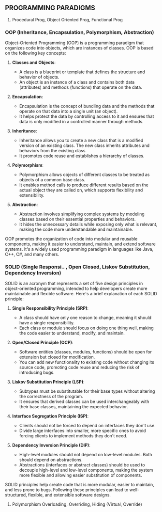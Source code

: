 ## PROGRAMMING PARADIGMS

1. Procedural Prog, Object Oriented Prog, Functional Prog

### OOP (Inheritance, Encapsulation, Polymorphism, Abstraction)
Object-Oriented Programming (OOP) is a programming paradigm that organizes code into objects, which are instances of classes. OOP is based on the following key concepts:

1. **Classes and Objects**: 
   - A class is a blueprint or template that defines the structure and behavior of objects.
   - An object is an instance of a class and contains both data (attributes) and methods (functions) that operate on the data.

2. **Encapsulation**:
   - Encapsulation is the concept of bundling data and the methods that operate on that data into a single unit (an object).
   - It helps protect the data by controlling access to it and ensures that data is only modified in a controlled manner through methods.

3. **Inheritance**:
   - Inheritance allows you to create a new class that is a modified version of an existing class. The new class inherits attributes and behaviors from the existing class.
   - It promotes code reuse and establishes a hierarchy of classes.

4. **Polymorphism**:
   - Polymorphism allows objects of different classes to be treated as objects of a common base class.
   - It enables method calls to produce different results based on the actual object they are called on, which supports flexibility and extensibility.

5. **Abstraction**:
   - Abstraction involves simplifying complex systems by modeling classes based on their essential properties and behaviors.
   - It hides the unnecessary details while exposing only what is relevant, making the code more understandable and maintainable.

OOP promotes the organization of code into modular and reusable components, making it easier to understand, maintain, and extend software systems. It's a widely used programming paradigm in languages like Java, C++, C#, and many others.

### SOLID (Single Responsi.. , Open Closed, Liskov Substitution, Dependency Inversion)
SOLID is an acronym that represents a set of five design principles in object-oriented programming, intended to help developers create more maintainable and flexible software. Here's a brief explanation of each SOLID principle:

1. **Single Responsibility Principle (SRP)**:
   - A class should have only one reason to change, meaning it should have a single responsibility.
   - Each class or module should focus on doing one thing well, making the code easier to understand, modify, and maintain.

2. **Open/Closed Principle (OCP)**:
   - Software entities (classes, modules, functions) should be open for extension but closed for modification.
   - You can add new functionality to existing code without changing its source code, promoting code reuse and reducing the risk of introducing bugs.

3. **Liskov Substitution Principle (LSP)**:
   - Subtypes must be substitutable for their base types without altering the correctness of the program.
   - It ensures that derived classes can be used interchangeably with their base classes, maintaining the expected behavior.

4. **Interface Segregation Principle (ISP)**:
   - Clients should not be forced to depend on interfaces they don't use.
   - Divide large interfaces into smaller, more specific ones to avoid forcing clients to implement methods they don't need.

5. **Dependency Inversion Principle (DIP)**:
   - High-level modules should not depend on low-level modules. Both should depend on abstractions.
   - Abstractions (interfaces or abstract classes) should be used to decouple high-level and low-level components, making the system more flexible and allowing easier substitution of components.

SOLID principles help create code that is more modular, easier to maintain, and less prone to bugs. Following these principles can lead to well-structured, flexible, and extensible software designs.

1. Polymorphism  Overloading, Overriding, Hiding (Virtual, Override)